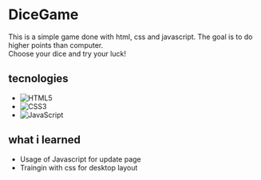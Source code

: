 # DiceGame

This is a simple game done with html, css and javascript.
The goal is to do higher points than computer. <br>
Choose your dice and try your luck!

## tecnologies 

+ ![HTML5](https://img.shields.io/badge/html5-%23E34F26.svg?style=for-the-badge&logo=html5&logoColor=white)
+ ![CSS3](https://img.shields.io/badge/css3-%231572B6.svg?style=for-the-badge&logo=css3&logoColor=white)
+ ![JavaScript](https://img.shields.io/badge/javascript-%23323330.svg?style=for-the-badge&logo=javascript&logoColor=%23F7DF1E)

## what i learned 

+ Usage of Javascript for update page
+ Traingin with css for desktop layout 
